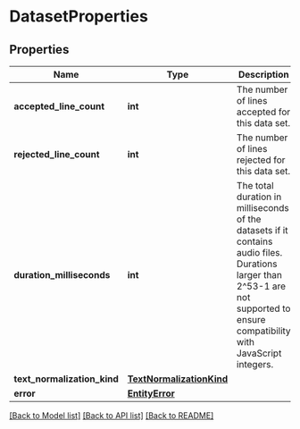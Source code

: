 # DatasetProperties

## Properties
Name | Type | Description | Notes
------------ | ------------- | ------------- | -------------
**accepted_line_count** | **int** | The number of lines accepted for this data set. | [optional] 
**rejected_line_count** | **int** | The number of lines rejected for this data set. | [optional] 
**duration_milliseconds** | **int** | The total duration in milliseconds of the datasets if it contains audio files. Durations larger than 2^53-1 are not supported to ensure compatibility with JavaScript integers. | [optional] [default to 0]
**text_normalization_kind** | [**TextNormalizationKind**](TextNormalizationKind.md) |  | [optional] 
**error** | [**EntityError**](EntityError.md) |  | [optional] 

[[Back to Model list]](../README.md#documentation-for-models) [[Back to API list]](../README.md#documentation-for-api-endpoints) [[Back to README]](../README.md)


